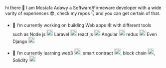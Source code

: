 hi there 👋 I am Mostafa Adawy a Software/Firmeware developer with a wide varity of experiences 😎, check my repos 👇 and you can get certain of that.
   
- 🔭 I’m currently working on building Web apps 🕸️ with different tools such as Node js <img style="width:20px; height:20px" src="https://user-images.githubusercontent.com/43582900/216794283-8bce0ad7-bf56-42b2-986f-f3ae93b13e37.png" alt="NJS"> Laravel <img style="width:20px; height:20px" src="https://user-images.githubusercontent.com/43582900/216794288-5422f3cc-aea1-4688-a4f9-4a6f04d56759.png" alt="LARAVEL"> react js <img style="width:20px; height:20px" src="https://user-images.githubusercontent.com/43582900/216794296-0214b8fd-fb52-4125-bc45-9a36e558b806.png" alt="react"> Angular <img style="width:20px; height:20px" src="https://user-images.githubusercontent.com/43582900/216794298-b273ef59-aab2-4bbb-ab7a-cc884edacd13.png" alt="Angular"> redux <img style="width:20px; height:20px" src="https://user-images.githubusercontent.com/43582900/216794618-136ab706-72b2-4e1f-8548-529c9019c590.png" alt="redux"> Even Django <img style="width:20px; height:20px" src="https://user-images.githubusercontent.com/43582900/216794311-34698d3a-c6d0-464b-8f6c-5ac6b4963faf.png" alt="Django">

- 🌱 I’m currently learning web3 <img style="width:20px; height:20px" src="https://user-images.githubusercontent.com/43582900/216794311-34698d3a-c6d0-464b-8f6c-5ac6b4963faf.png" alt="Django">, smart contract <img style="width:20px; height:20px" src="https://user-images.githubusercontent.com/43582900/216794311-34698d3a-c6d0-464b-8f6c-5ac6b4963faf.png" alt="Django">, block chain <img style="width:20px; height:20px" src="https://user-images.githubusercontent.com/43582900/216794680-57647bf7-a3fb-47a4-925f-31788f9c8361.png" alt="blockchain">, Solidity <img style="width:20px; height:20px" src="https://user-images.githubusercontent.com/43582900/216794662-76233d14-63f2-4069-938b-471c90f0db64.png" alt="blockchain">
<!--
**mostafaadawy/mostafaadawy** is a ✨ _special_ ✨ repository because its `README.md` (this file) appears on your GitHub profile.

Here are some ideas to get you started:



- 👯 I’m looking to collaborate on ...
- 🤔 I’m looking for help with ...
- 💬 Ask me about ...
- 📫 How to reach me: ...
- 😄 Pronouns: ...
- ⚡ Fun fact: ...
-->
